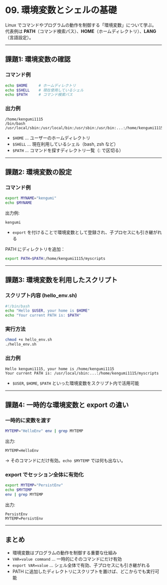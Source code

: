 # 09. 環境変数とシェルの基礎

Linux でコマンドやプログラムの動作を制御する「環境変数」について学ぶ。  
代表例は **PATH**（コマンド検索パス）、**HOME**（ホームディレクトリ）、**LANG**（言語設定）。

---

## 課題1: 環境変数の確認

### コマンド例
```bash
echo $HOME     # ホームディレクトリ
echo $SHELL    # 現在使用しているシェル
echo $PATH     # コマンド検索パス
```

### 出力例
```
/home/kengumi1115
/bin/bash
/usr/local/sbin:/usr/local/bin:/usr/sbin:/usr/bin:...:/home/kengumi1115/myscripts
```

- `$HOME` … ユーザーのホームディレクトリ  
- `$SHELL` … 現在利用しているシェル（bash, zsh など）  
- `$PATH` … コマンドを探すディレクトリ一覧（: で区切る）  

---

## 課題2: 環境変数の設定

### コマンド例
```bash
export MYNAME="kengumi"
echo $MYNAME
```

出力例:
```
kengumi
```

- `export` を付けることで環境変数として登録され、子プロセスにも引き継がれる  

PATH にディレクトリを追加：
```bash
export PATH=$PATH:/home/kengumi1115/myscripts
```

---

## 課題3: 環境変数を利用したスクリプト

### スクリプト内容 (hello_env.sh)
```bash
#!/bin/bash
echo "Hello $USER, your home is $HOME"
echo "Your current PATH is: $PATH"
```

### 実行方法
```bash
chmod +x hello_env.sh
./hello_env.sh
```

### 出力例
```
Hello kengumi1115, your home is /home/kengumi1115
Your current PATH is: /usr/local/sbin:...:/home/kengumi1115/myscripts
```

- `$USER`, `$HOME`, `$PATH` といった環境変数をスクリプト内で活用可能  

---

## 課題4: 一時的な環境変数と export の違い

### 一時的に変数を渡す
```bash
MYTEMP="HelloEnv" env | grep MYTEMP
```
出力:
```
MYTEMP=HelloEnv
```
→ そのコマンドにだけ有効。`echo $MYTEMP` では何も出ない。

### export でセッション全体に有効化
```bash
export MYTEMP="PersistEnv"
echo $MYTEMP
env | grep MYTEMP
```
出力:
```
PersistEnv
MYTEMP=PersistEnv
```

---

## まとめ

- 環境変数はプログラムの動作を制御する重要な仕組み  
- `VAR=value command` … 一時的にそのコマンドにだけ有効  
- `export VAR=value` … シェル全体で有効、子プロセスにも引き継がれる  
- PATH に追加したディレクトリにスクリプトを置けば、どこからでも実行可能  


